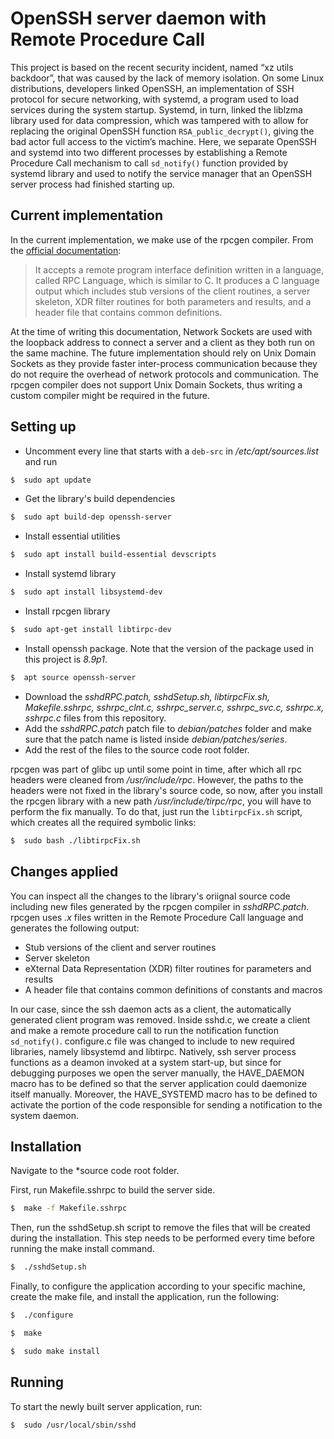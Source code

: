 # OpenSSH server daemon with Remote Procedure Call

This project is based on the recent security incident, named “xz utils backdoor”, that was caused by the lack of memory isolation. On some Linux distributions, developers linked OpenSSH, an implementation of SSH protocol for secure networking, with systemd, a program used to load services during the system startup. Systemd, in turn, linked the liblzma library used for data compression, which was tampered with to allow for replacing the original OpenSSH function `RSA_public_decrypt()`, giving the bad actor full access to the victim’s machine. Here, we separate OpenSSH and systemd into two different processes by establishing a Remote Procedure Call mechanism to call `sd_notify()` function provided by systemd library and used to notify the service manager that an OpenSSH server process had finished starting up.

## Current implementation

In the current implementation, we make use of the rpcgen compiler. From the [official documentation](https://docs-archive.freebsd.org/44doc/psd/22.rpcgen/paper.pdf):
>  It accepts a remote program interface definition written in a language, called RPC Language, which is similar to C. It produces a C language output which includes stub versions of the client routines, a server skeleton, XDR filter routines for both parameters and results, and a header file that contains common definitions. 

At the time of writing this documentation, Network Sockets are used with the loopback address to connect a server and a client as they both run on the same machine. The future implementation should rely on Unix Domain Sockets as they provide faster inter-process communication because they do not require the overhead of network protocols and communication. The rpcgen compiler does not support Unix Domain Sockets, thus writing a custom compiler might be required in the future.

## Setting up

* Uncomment every line that starts with a `deb-src` in */etc/apt/sources.list* and run
```bash
$  sudo apt update
```
* Get the library's build dependencies
```bash
$  sudo apt build-dep openssh-server
```
* Install essential utilities
```bash
$  sudo apt install build-essential devscripts
```
* Install systemd library
```bash
$  sudo apt install libsystemd-dev
```
* Install rpcgen library 
```bash
$  sudo apt-get install libtirpc-dev
```
* Install openssh package. Note that the version of the package used in this project is *8.9p1*.
```bash
$  apt source openssh-server
```
* Download the *sshdRPC.patch, sshdSetup.sh, libtirpcFix.sh, Makefile.sshrpc, sshrpc_clnt.c, sshrpc_server.c, sshrpc_svc.c, sshrpc.x, sshrpc.c* files from this repository.
* Add the *sshdRPC.patch* patch file to *debian/patches* folder and make sure that the patch name is listed inside *debian/patches/series*.
* Add the rest of the files to the source code root folder.

rpcgen was part of glibc up until some point in time, after which all rpc headers were cleaned from */usr/include/rpc*. However, the paths to the headers were not fixed in the library's source code, so now, after you install the rpcgen library with a new path */usr/include/tirpc/rpc*, you will have to perform the fix manually. To do that, just run the `libtirpcFix.sh` script, which creates all the required symbolic links:
```bash
$  sudo bash ./libtirpcFix.sh
``` 

## Changes applied

You can inspect all the changes to the library's oriignal source code including new files generated by the rpcgen compiler in *sshdRPC.patch*. rpcgen uses *.x* files written in the Remote Procedure Call language and generates the following output:

* Stub versions of the client and server routines
* Server skeleton
* eXternal Data Representation (XDR) filter routines for parameters and results
* A header file that contains common definitions of constants and macros

In our case, since the ssh daemon acts as a client, the automatically generated client program was removed. Inside sshd.c, we create a client and make a remote procedure call to run the notification function `sd_notify()`. configure.c file was changed to include to new required libraries, namely libsystemd and libtirpc. Natively, ssh server process functions as a deamon invoked at a system start-up, but since for debugging purposes we open the server manually, the HAVE_DAEMON macro has to be defined so that the server application could daemonize itself manually. Moreover, the HAVE_SYSTEMD macro has to be defined to activate the portion of the code responsible for sending a notification to the system daemon.

## Installation

Navigate to the *source code root folder.

First, run Makefile.sshrpc to build the server side.
```bash
$  make -f Makefile.sshrpc
``` 

Then, run the sshdSetup.sh script to remove the files that will be created during the installation. This step needs to be performed every time before running the make install command.
```bash
$  ./sshdSetup.sh
``` 

Finally, to configure the application according to your specific machine, create the make file, and install the application, run the following:
```bash
$  ./configure
``` 
```bash
$  make
``` 
```bash
$  sudo make install
``` 

## Running

To start the newly built server application, run:
```bash
$  sudo /usr/local/sbin/sshd
``` 